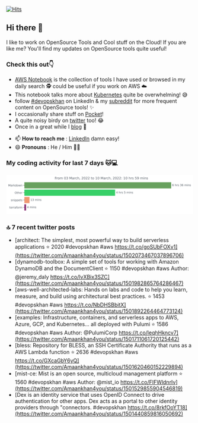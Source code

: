 [![Hits](https://hits.seeyoufarm.com/api/count/incr/badge.svg?url=https%3A%2F%2Fgithub.com%2Fakhan4u%2Fhit-counter&count_bg=%2379C83D&title_bg=%23555555&icon=&icon_color=%23E7E7E7&title=visits&edge_flat=false)](https://hits.seeyoufarm.com)

## Hi there 👋

I like to work on OpenSource Tools and Cool stuff on the Cloud! If you are like me? You'll find my updates on OpenSource tools quite useful!

### Check this out👇

* [AWS Notebook](https://histre.com/public/notebooks/dnllyanu/aws/) is the collection of tools I have used or browsed in my daily search 🕵️ could be useful if you work on AWS ☁️
* This notebook talks more about [Kubernetes](https://histre.com/public/notebooks/6uxdvo3y/kubernetes/) quite be overwhelming! 😅
* follow [#devopskhan](https://www.linkedin.com/feed/hashtag/devopskhan/) on LinkedIn & my [subreddit](https://www.reddit.com/r/devopskhan/) for more frequent content on OpenSource tools! ✨
* I occasionally share stuff on [Pocket](https://getpocket.com/@ej6g8d1dp2829A16a9Tf5d4T6bAMp3d8791rejDe86yem3bm4e14ex4fT4dluk29)!
* A quite noisy birdy on [twitter](https://twitter.com/Amaankhan4you) too! 😂
* Once in a great while I [blog](https://linuxparrot.com/) 😬


- 📫 **How to reach me** : [LinkedIn](https://www.linkedin.com/in/amaan-khan-linux-ninja) damn easy!
- 😄 **Pronouns** : He / Him 🤷‍♂️

### My coding activity for last 7 days 🐱💻

<img src="https://github.com/akhan4u/akhan4u/blob/main/images/stat.svg" alt="Amaan's Wakatime Activity!"/>

### 🔝 7 recent twitter posts
<!-- DEVDOJO:START -->
- [architect: The simplest, most powerful way to build serverless applications
⭐️ 2020
#devopskhan #aws
https://t.co/goSUbFOXv1](https://twitter.com/Amaankhan4you/status/1502073467037896706)
- [dynamodb-toolbox: A simple set of tools for working with Amazon DynamoDB and the DocumentClient
⭐️ 1150
#devopskhan #aws
Author: @jeremy_daly
https://t.co/lvXBix3SZC](https://twitter.com/Amaankhan4you/status/1501982865764286467)
- [aws-well-architected-labs: Hands on labs and code to help you learn, measure, and build using architectural best practices.
⭐️ 1453
#devopskhan #aws
https://t.co/NbDHSBbitX](https://twitter.com/Amaankhan4you/status/1501892264464773124)
- [examples: Infrastructure, containers, and serverless apps to AWS, Azure, GCP, and Kubernetes... all deployed with Pulumi
⭐️ 1586
#devopskhan #aws
Author: @PulumiCorp
https://t.co/leqhHkncv7](https://twitter.com/Amaankhan4you/status/1501711061720125442)
- [bless: Repository for BLESS, an SSH Certificate Authority that runs as a AWS Lambda function
⭐️ 2636
#devopskhan #aws
https://t.co/GXcaGbY6yQ](https://twitter.com/Amaankhan4you/status/1501620460152229894)
- [mist-ce: Mist is an open source, multicloud management platform
⭐️ 1560
#devopskhan #aws
Author: @mist_io
https://t.co/FIFWldnrIv](https://twitter.com/Amaankhan4you/status/1501529855904546819)
- [Dex is an identity service that uses OpenID Connect to drive authentication for other apps. Dex acts as a portal to other identity providers through &quot;connectors. #devopskhan https://t.co/8rkfOoYT18](https://twitter.com/Amaankhan4you/status/1501440859816050692)
<!-- DEVDOJO:END -->

<!-- ![Amaan's GitHub stats](https://github-readme-stats.vercel.app/api?username=akhan4u&count_private=true&show_icons=true&hide=contribs) -->
